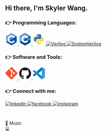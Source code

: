 ## Hi there, I'm Skyler Wang.

<h3 align="left"> 👉 Programming Languages:</h3>

<a href="https://www.cprogramming.com/" target="blank"> <img src="https://raw.githubusercontent.com/devicons/devicon/master/icons/c/c-original.svg" alt="c" width="40" height="40" /> </a>
<a href="https://www.cprogramming.com/" target="blank"> <img src="https://raw.githubusercontent.com/devicons/devicon/master/icons/cplusplus/cplusplus-original.svg" alt="cplusplus" width="40" height="40" /> </a>
<a href="https://www.python.org/" target="blank"> <img src="https://raw.githubusercontent.com/devicons/devicon/master/icons/python/python-original.svg" alt="python" width="40" height="40" /> </a>
<a href="https://www.verilog.com/" target="blank"> <img src="https://raw.githubusercontent.com/file-icons/source/master/svg/Verilog.svg" alt="Verilog" width="40" height="40" /> </a>
<a href="https://www.systemverilog.io/" target="blank"> <img src="https://raw.githubusercontent.com/file-icons/source/master/svg/SystemVerilog.svg" alt="SystemVerilog" width="40" height="40" /> </a>

<h3 align="left"> 👉 Software and Tools:</h3>
<a href="https://git-scm.com/" target="blank"> <img src="https://raw.githubusercontent.com/devicons/devicon/master/icons/git/git-original.svg" alt="git" width="40" height="40" /> </a>
<a href="https://github.com/YCWmumu" target="blank"> <img src="https://raw.githubusercontent.com/devicons/devicon/master/icons/github/github-original.svg" alt="github" width="40" height="40" /> </a>
<a href="https://git-scm.com/" target="blank"> <img src="https://raw.githubusercontent.com/devicons/devicon/master/icons/vscode/vscode-original.svg" alt="vscode" width="40" height="40" /> </a>

<br>

<h3 align="left"> 👉 Connect with me:</h3>

<a href="https://www.linkedin.com/in/skyler-wang" target="blank"> <img src="https://www.vectorlogo.zone/logos/linkedin/linkedin-icon.svg" alt="linkedin" width="40" height="40" /> </a>
<a href="https://www.cprogramming.com/" target="blank"> <img src="https://raw.githubusercontent.com/rahuldkjain/github-profile-readme-generator/master/src/images/icons/Social/facebook.svg" alt="facebook" width="40" height="40" /> </a>
<a href="https://www.python.org/" target="blank"> <img src="https://raw.githubusercontent.com/rahuldkjain/github-profile-readme-generator/master/src/images/icons/Social/instagram.svg" alt="instagram" width="40" height="40" /> </a>

<br>

🎵 Music
<br>
💻

